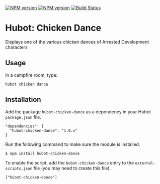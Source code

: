 [![NPM version](https://badge.fury.io/js/hubot-chicken-dance.png)](http://badge.fury.io/js/hubot-chicken-dance) [![NPM version](https://david-dm.org/okize/hubot-chicken-dance.png)](https://david-dm.org/okize/hubot-chicken-dance) [![Build Status](https://secure.travis-ci.org/okize/hubot-chicken-dance.png)](http://travis-ci.org/okize/hubot-chicken-dance)

# Hubot: Chicken Dance

Displays one of the various chicken dances of Arrested Development characters

## Usage

In a campfire room, type:

    hubot chicken dance

## Installation

Add the package `hubot-chicken-dance` as a dependency in your Hubot `package.json` file.

    "dependencies": {
      "hubot-chicken-dance": "1.0.x"
    }

Run the following command to make sure the module is installed.

    $ npm install hubot-chicken-dance

To enable the script, add the `hubot-chicken-dance` entry to the `external-scripts.json` file (you may need to create this file).

    ["hubot-chicken-dance"]
